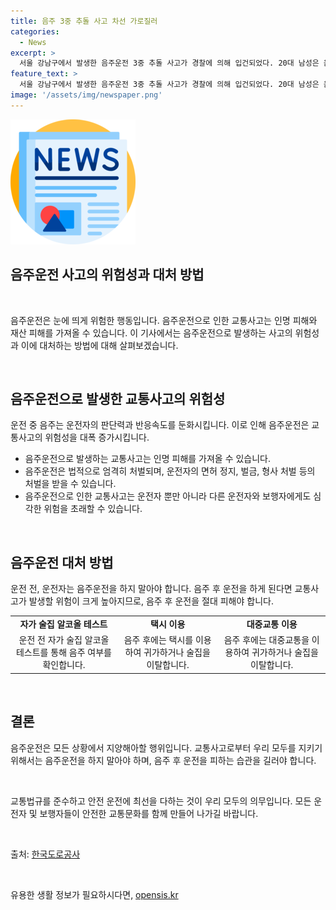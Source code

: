 ```yaml
---
title: 음주 3중 추돌 사고 차선 가로질러
categories:
  - News
excerpt: >
  서울 강남구에서 발생한 음주운전 3중 추돌 사고가 경찰에 의해 입건되었다. 20대 남성은 음주 상태로 차를 몰고 전방 차량을 들이받았고, 신호를 기다리던 차량 3대가 사고에 휘말렸다. 사고 후 피해자는 없었으며, 운전자의 혈중알코올농도는 면허 정지 수준이었다. 경찰은 운전자를 음주운전 혐의로 입건했다.
feature_text: >
  서울 강남구에서 발생한 음주운전 3중 추돌 사고가 경찰에 의해 입건되었다. 20대 남성은 음주 상태로 차를 몰고 전방 차량을 들이받았고, 신호를 기다리던 차량 3대가 사고에 휘말렸다. 사고 후 피해자는 없었으며, 운전자의 혈중알코올농도는 면허 정지 수준이었다. 경찰은 운전자를 음주운전 혐의로 입건했다.
image: '/assets/img/newspaper.png'
---
```


<p><img src="/assets/img/newspaper.png" alt="kimp 속보" /></p>

<h2>음주운전 사고의 위험성과 대처 방법</h2>

<p data-ke-size="size16">&nbsp;</p>

<p>음주운전은 눈에 띄게 위험한 행동입니다. 음주운전으로 인한 교통사고는 인명 피해와 재산 피해를 가져올 수 있습니다. 이 기사에서는 음주운전으로 발생하는 사고의 위험성과 이에 대처하는 방법에 대해 살펴보겠습니다.</p>

<p data-ke-size="size16">&nbsp;</p>

<h2 data-ke-size="size26">음주운전으로 발생한 교통사고의 위험성</h2>

<p>운전 중 음주는 운전자의 판단력과 반응속도를 둔화시킵니다. 이로 인해 음주운전은 교통사고의 위험성을 대폭 증가시킵니다. </p>

<ul>
  <li>음주운전으로 발생하는 교통사고는 인명 피해를 가져올 수 있습니다.</li>
  <li>음주운전은 법적으로 엄격히 처벌되며, 운전자의 면허 정지, 벌금, 형사 처벌 등의 처벌을 받을 수 있습니다.</li>
  <li>음주운전으로 인한 교통사고는 운전자 뿐만 아니라 다른 운전자와 보행자에게도 심각한 위험을 초래할 수 있습니다.</li>
</ul>

<p data-ke-size="size16">&nbsp;</p>

<h2 data-ke-size="size26">음주운전 대처 방법</h2>

<p>운전 전, 운전자는 음주운전을 하지 말아야 합니다. 음주 후 운전을 하게 된다면 교통사고가 발생할 위험이 크게 높아지므로, 음주 후 운전을 절대 피해야 합니다. </p>

<table>
  <tr>
    <td style="text-align: center; height: 17px;"><b>자가 술집 알코올 테스트</b></td>
    <td style="text-align: center; height: 17px;"><b>택시 이용</b></td>
    <td style="text-align: center; height: 17px;"><b>대중교통 이용</b></td>
  </tr>
  <tr>
    <td style="text-align: center; height: 17px;">운전 전 자가 술집 알코올 테스트를 통해 음주 여부를 확인합니다.</td>
    <td style="text-align: center; height: 17px;">음주 후에는 택시를 이용하여 귀가하거나 술집을 이탈합니다.</td>
    <td style="text-align: center; height: 17px;">음주 후에는 대중교통을 이용하여 귀가하거나 술집을 이탈합니다.</td>
  </tr>
</table>

<p data-ke-size="size16">&nbsp;</p>

<h2 data-ke-size="size26">결론</h2>

<p>음주운전은 모든 상황에서 지양해아할 행위입니다. 교통사고로부터 우리 모두를 지키기 위해서는 음주운전을 하지 말아야 하며, 음주 후 운전을 피하는 습관을 길러야 합니다.</p>

<p data-ke-size="size16">&nbsp;</p>

<p>교통법규를 준수하고 안전 운전에 최선을 다하는 것이 우리 모두의 의무입니다. 모든 운전자 및 보행자들이 안전한 교통문화를 함께 만들어 나가길 바랍니다.</p>

<p data-ke-size="size16">&nbsp;</p>

<p>출처: <a href="https://www.koroad.or.kr/kp_web/kp_www/contentView.do?menuId=MENU0036340010&amp;contentId=1679&amp;css_nm=KPWWW">한국도로공사</a></p>

<p data-ke-size="size16">&nbsp;</p>
유용한 생활 정보가 필요하시다면, <a href="https://opensis.kr" rel="dofollow">opensis.kr</a>


